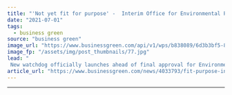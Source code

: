 ```yaml
---
title: "'Not yet fit for purpose' -  Interim Office for Environmental Protection launches, but fears remain over post-Brexit plans"
date: "2021-07-01"
tags: 
  - business green
source: "business green"
image_url: "https://www.businessgreen.com/api/v1/wps/b838089/6d3b3bf5-8ad0-4167-a23e-0c749a63733e/3/whitehall-downing-street-185x114.jpg"
image_fp: "/assets/img/post_thumbnails/77.jpg"
lead: "
 New watchdog officially launches ahead of final approval for Environment Bill, but campaigners warn enforcement agency needs greater independence and funding ..."
article_url: "https://www.businessgreen.com/news/4033793/fit-purpose-interim-office-environmental-protection-launches-fears-remain-post-brexit-plans"
---
```


---
